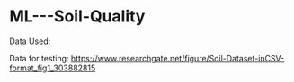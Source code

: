 # ML---Soil-Quality

Data Used:

Data for testing: https://www.researchgate.net/figure/Soil-Dataset-inCSV-format_fig1_303882815
